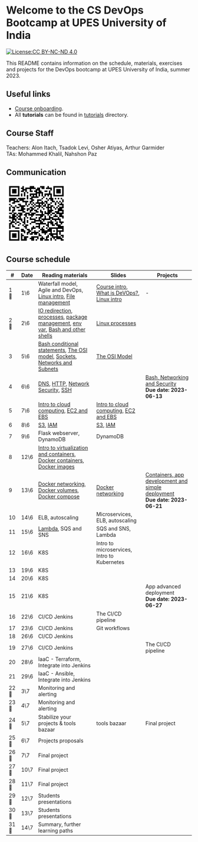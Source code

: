 # Welcome to the CS DevOps Bootcamp at UPES University of India

[![License:CC BY-NC-ND 4.0](https://img.shields.io/badge/License-CC%20BY--NC--ND%204.0-lightgrey.svg)](https://creativecommons.org/licenses/by-nc-nd/4.0/)

This README contains information on the schedule, materials, exercises and projects for the DevOps bootcamp at UPES University of India, summer 2023.

## Useful links

- [Course onboarding](onboarding.md).
- All **tutorials** can be found in [tutorials](tutorials) directory.

## Course Staff

Teachers: Alon Itach, Tsadok Levi, Osher Atiyas, Arthur Garmider       
TAs: Mohammed Khalil, Nahshon Paz 

## Communication 

![](.img/slack.png)

## Course schedule

| #     | Date  | Reading materials                                                                                                                                                                                                                                                             | Slides                                                                                                                                                                                                                                                           | Projects                                                                                                      |
|-------|-------|-------------------------------------------------------------------------------------------------------------------------------------------------------------------------------------------------------------------------------------------------------------------------------|------------------------------------------------------------------------------------------------------------------------------------------------------------------------------------------------------------------------------------------------------------------|---------------------------------------------------------------------------------------------------------------|
| 1 🤝  | 	1\6  | Waterfall model, Agile and DevOps, [Linux intro](tutorials/linux_intro.md), [File management](tutorials/linux_file_management.md)                                                                                                                                             | [Course intro](https://alonitac.github.io/DevOpsBootcampUPES/slides/intro.html), [What is DeVOps?](https://alonitac.github.io/DevOpsBootcampUPES/slides/whatisdevops.html), [Linux intro](https://alonitac.github.io/DevOpsBootcampUPES/slides/linux_intro.html) | -                                                                                                             |
| 2 🤝  | 	2\6  | [IO redirection](tutorials/linux_io_redirection.md), [processes](tutorials/linux_processes.md), [package management](tutorials/linux_package_management.md), [env var](tutorials/linux_environment_variables.md), [Bash and other shells](tutorials/bash_and_other_shells.md) | [Linux processes](https://alonitac.github.io/DevOpsBootcampUPES/slides/linux_processes.html)                                                                                                                                                                     | 
| 3     | 5\6   | [Bash conditional statements](tutorials/bash_conditional_statements.md), [The OSI model](tutorials/networking_OSI_model.md), [Sockets](tutorials/networking_linux_sockets.md), [Networks and Subnets](tutorials/networking_computer_nets.md)                                  | [The OSI Model](https://alonitac.github.io/DevOpsBootcampUPES/slides/networking_OSI_model.html)                                                                                                                                                                  |
| 4     | 6\6   | [DNS](tutorials/networking_dns.md), [HTTP](tutorials/networking_http.md),  [Network Security](tutorials/networking_security.md), [SSH](tutorials/networking_ssh.md)                                                                                                           |                                                                                                                                                                                                                                                                  | [Bash, Networking and Security](projects/bash_networking_security) <br> **Due date: 2023-06-13**              | 
| 5     | 7\6   | [Intro to cloud computing](tutorials/aws_intro.md), [EC2 and EBS](tutorials/aws_ec2_ebs.md)                                                                                                                                                                                   | [Intro to cloud computing](https://alonitac.github.io/DevOpsBootcampUPES/slides/aws_intro.html), [EC2 and EBS](https://alonitac.github.io/DevOpsBootcampUPES/slides/aws_ec2_ebs.html)                                                                            |
| 6     | 8\6   | [S3](tutorials/aws_s3.md), [IAM](tutorials/aws_iam.md)                                                                                                                                                                                                                        | [S3](https://alonitac.github.io/DevOpsBootcampUPES/slides/aws_s3.html), [IAM](https://alonitac.github.io/DevOpsBootcampUPES/slides/aws_iam.html)                                                                                                                 |
| 7     | 9\6   | Flask webserver, DynamoDB                                                                                                                                                                                                                                                     | DynamoDB                                                                                                                                                                                                                                                         |
| 8     | 12\6  | [Intro to virtualization and containers](tutorials/docker_intro.md), [Docker containers](tutorials/docker_containers.md), [Docker images](tutorials/docker_images.md)                                                                                                         | 
| 9     | 13\6  | [Docker networking](tutorials/docker_networking.md), [Docker volumes](tutorials/docker_volumes.md), [Docker compose](tutorials/docker_compose.md)                                                                                                                             | [Docker networking](https://alonitac.github.io/DevOpsBootcampUPES/slides/docker_networking.html)                                                                                                                                                                 | [Containers, app development and simple deployment](projects/app_development_I) <br> **Due date: 2023-06-21** |
| 10    | 14\6  | ELB, autoscaling                                                                                                                                                                                                                                                              | Microservices, ELB, autoscaling                                                                                                                                                                                                                                  |
| 11    | 15\6  | [Lambda](tutorials/aws_lambda.md), SQS and SNS                                                                                                                                                                                                                                | SQS and SNS, Lambda                                                                                                                                                                                                                                              |
| 12    | 16\6  | K8S                                                                                                                                                                                                                                                                           | Intro to microservices, Intro to Kubernetes                                                                                                                                                                                                                      | 
| 13    | 19\6  | K8S                                                                                                                                                                                                                                                                           |
| 14    | 20\6  | K8S                                                                                                                                                                                                                                                                           |
| 15    | 21\6  | K8S                                                                                                                                                                                                                                                                           |                                                                                                                                                                                                                                                                  | App advanced deployment<br>**Due date: 2023-06-27**                                                           | 
| 16    | 22\6  | CI/CD Jenkins                                                                                                                                                                                                                                                                 | The CI/CD pipeline                                                                                                                                                                                                                                               |
| 17    | 23\6  | CI/CD Jenkins                                                                                                                                                                                                                                                                 | Git workflows                                                                                                                                                                                                                                                    |
| 18    | 26\6  | CI/CD Jenkins                                                                                                                                                                                                                                                                 |
| 19    | 27\6  | CI/CD Jenkins                                                                                                                                                                                                                                                                 |                                                                                                                                                                                                                                                                  | The CI/CD pipeline                                                                                            |
| 20    | 28\6  | IaaC - Terraform, Integrate into Jenkins                                                                                                                                                                                                                                      |
| 21    | 29\6  | IaaC - Ansible, Integrate into Jenkins                                                                                                                                                                                                                                        |
| 22 🤝 | 	3\7  | Monitoring and alerting                                                                                                                                                                                                                                                       |
| 23 🤝 | 	4\7  | Monitoring and alerting                                                                                                                                                                                                                                                       |
| 24 🤝 | 	5\7  | Stabilize your projects & tools bazaar                                                                                                                                                                                                                                        | tools bazaar                                                                                                                                                                                                                                                     | Final project                                                                                                 | 
| 25 🤝 | 	6\7  | Projects proposals                                                                                                                                                                                                                                                            |
| 26 🤝 | 	7\7  | Final project                                                                                                                                                                                                                                                                 |
| 27 🤝 | 	10\7 | Final project                                                                                                                                                                                                                                                                 |
| 28 🤝 | 	11\7 | Final project                                                                                                                                                                                                                                                                 |
| 29 🤝 | 	12\7 | Students presentations                                                                                                                                                                                                                                                        |
| 30 🤝 | 	13\7 | Students presentations                                                                                                                                                                                                                                                        |
| 31 🤝 | 	14\7 | Summary, further learning paths                                                                                                                                                                                                                                               |





